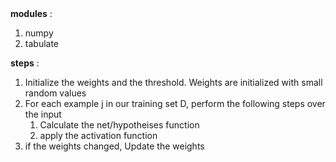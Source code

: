 <div><b>modules</b> : 
       <ol>
          <li>numpy</li>
          <li>tabulate</li>
       </ol>
</div >

<div><b>steps</b> : 
       <ol>
          <li>Initialize the weights and the threshold. Weights are initialized with small random values</li>
          <li>For each example j in our training set D, perform the following steps over the input
              <ol>
                <li>Calculate the net/hypotheises function</li>
                <li>apply the activation function</li>
              </ol>
          </li>
          <li>if the weights changed, Update the weights</li>
       </ol>
</div >

